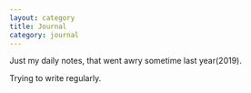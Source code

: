 ```yaml
---
layout: category
title: Journal
category: journal
---
```


Just my daily notes, that went awry sometime last year(2019).

Trying to write regularly.
